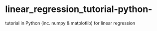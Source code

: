 # linear_regression_tutorial-python-
tutorial in Python (inc. numpy & matplotlib) for linear regression

